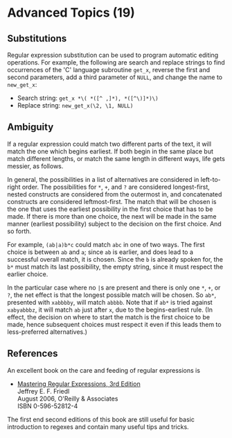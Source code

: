 # Advanced Topics (19)

## Substitutions

Regular expression substitution can be used to program automatic editing
operations. For example, the following are search and replace strings to
find occurrences of the 'C' language subroutine `get_x`, reverse the
first and second parameters, add a third parameter of `NULL`, and change
the name to `new_get_x`:

  - Search string:   `get_x *\( *([^ ,]*), *([^\)]*)\)`
  - Replace string:  `new_get_x(\2, \1, NULL)`

## Ambiguity

If a regular expression could match two different parts of the text, it
will match the one which begins earliest. If both begin in the same
place but match different lengths, or match the same length in different
ways, life gets messier, as follows.

In general, the possibilities in a list of alternatives are considered
in left-to-right order. The possibilities for `*`, `+`, and `?` are
considered longest-first, nested constructs are considered from the
outermost in, and concatenated constructs are considered leftmost-first.
The match that will be chosen is the one that uses the earliest
possibility in the first choice that has to be made. If there is more
than one choice, the next will be made in the same manner (earliest
possibility) subject to the decision on the first choice. And so forth.

For example, `(ab|a)b*c` could match `abc` in one of two ways. The
first choice is between `ab` and `a`; since `ab` is earlier, and does
lead to a successful overall match, it is chosen. Since the `b` is
already spoken for, the `b*` must match its last possibility, the empty
string, since it must respect the earlier choice.

In the particular case where no `|`s are present and there is only one
`*`, `+`, or `?`, the net effect is that the longest possible match
will be chosen. So `ab*`, presented with `xabbbby`, will match `abbbb`.
Note that if `ab*` is tried against `xabyabbbz`, it will match `ab`
just after `x`, due to the begins-earliest rule. (In effect, the
decision on where to start the match is the first choice to be made,
hence subsequent choices must respect it even if this leads them to
less-preferred alternatives.)

## References

An excellent book on the care and feeding of regular expressions is

  - [Mastering Regular Expressions, 3rd Edition](http://shop.oreilly.com/product/9780596528126.do)  
    Jeffrey E. F. Friedl  
    August 2006, O'Reilly & Associates  
    ISBN 0-596-52812-4

The first end second editions of this book are still useful for basic
introduction to regexes and contain many useful tips and tricks.
